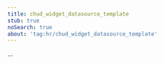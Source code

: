 ```yaml
---
title: chud_widget_datasource_template
stub: true
noSearch: true
about: 'tag:hr/chud_widget_datasource_template'
---
```

  ...
